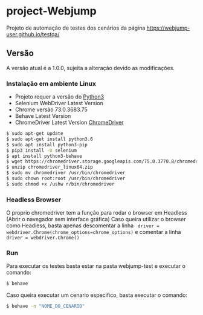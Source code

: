 # project-Webjump
Projeto de automação de testes dos cenários da página https://webjump-user.github.io/testqa/

## Versão
A versão atual é a 1.0.0, sujeita a alteração devido as modificações.

### Instalação em ambiente Linux

- Projeto requer a versão do [Python3](https://www.python.org/downloads/) 
- Selenium WebDriver Latest Version
- Chrome versão 73.0.3683.75
- Behave Latest Version 
- ChromeDriver Latest Version [ChromeDriver](https://tecadmin.net/setup-selenium-chromedriver-on-ubuntu/)

```sh
$ sudo apt-get update
$ sudo apt-get install python3.6
$ sudo apt install python3-pip
$ pip3 install -U selenium
$ apt install python3-behave
$ wget https://chromedriver.storage.googleapis.com/75.0.3770.8/chromedriver_linux64.zip
$ unzip chromedriver_linux64.zip
$ sudo mv chromedriver /usr/bin/chromedriver
$ sudo chown root:root /usr/bin/chromedriver
$ sudo chmod +x /ushw r/bin/chromedriver
```

### Headless Browser
O proprio chromedriver tem a função para rodar o browser em Headless (Abrir o navegador sem interface gráfica)
Caso queira utilizar o browser como Headless, basta apenas descomentar a linha
``` driver = webdriver.Chrome(chrome_options=chrome_options)```
e comentar a linha 
``` driver = webdriver.Chrome()```


### Run

Para executar os testes basta estar na pasta webjump-test e executar o comando:
```sh
$ behave
```

Caso queira executar um cenario especifico, basta executar o comando:
```sh
$ behave -n "NOME_DO_CENARIO"
```
